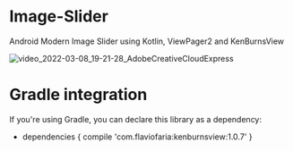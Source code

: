 # Image-Slider

Android Modern Image Slider using Kotlin, ViewPager2 and KenBurnsView

![video_2022-03-08_19-21-28_AdobeCreativeCloudExpress](https://user-images.githubusercontent.com/72391361/157256837-cd32c12c-1c0f-46e9-b412-c5471e3990c9.gif)
# Gradle integration

If you're using Gradle, you can declare this library as a dependency:
* dependencies {
    compile 'com.flaviofaria:kenburnsview:1.0.7'
}
